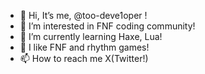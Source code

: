 <!---
too-deve1oper/too-deve1oper is a ✨ special ✨ repository because its `README.md` (this file) appears on your GitHub profile.
You can click the Preview link to take a look at your changes.
--->
- 👋 Hi, It’s me, @too-deve1oper !
- 👀 I’m interested in FNF coding community!
- 🌱 I’m currently learning Haxe, Lua!
- 💞️ I like FNF and rhythm games!
- 📫 How to reach me X(Twitter!)
<!---
あなたは今このメッセージを見ましたね？


















これであなたとは友達です
--->
